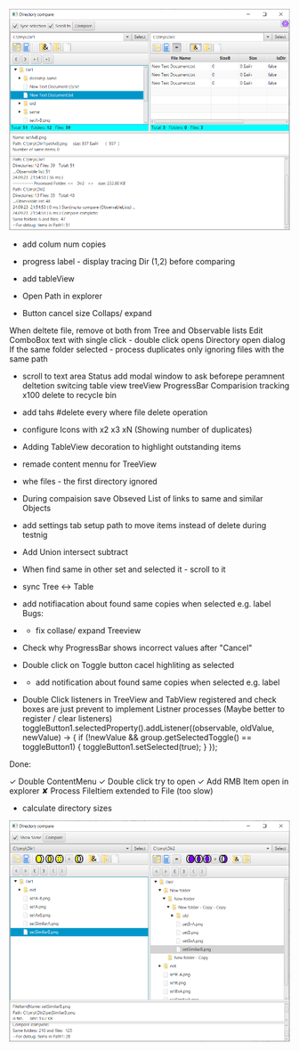 ![img_2.png](img_2.png)




- add colum num copies

- progress label - display tracing Dir (1,2) before comparing
- add tableView
- Open Path in explorer
- Button cancel size
Collaps/ expand


When deltete file, remove ot both from Tree and Observable lists
Edit ComboBox text with single click - double click opens Directory open dialog
If the same folder selected - process duplicates only ignoring files with the same path

- scroll to text area Status 
add modal window to ask beforepe peramnent deltetion
switcing table view treeView
ProgressBar Comparision tracking x100
delete to recycle bin
- add tahs #delete every where file delete operation
- configure Icons with x2 x3 xN (Showing number of duplicates)
- Adding TableView decoration to highlight outstanding items
- remade content mennu for TreeView
- whe files - the first directory ignored
- During compaision save Obseved List of links to same and similar Objects
- add settings tab setup path to move items instead of delete during testnig
- Add Union intersect subtract

- When find same in other set and selected it - scroll to it 
- sync Tree <-> Table
- add notifiacation about found same copies when selected e.g. label
Bugs:
- - fix collase/ expand Treeview
- Check why ProgressBar shows incorrect values after "Cancel"
- Double click on Toggle button cacel highliting as selected
- - add notification about found same copies when selected e.g. label
- Double Click listeners in TreeView and TabView registered and check boxes are just prevent to implement Listner processes (Maybe better to register / clear listeners)
        toggleButton1.selectedProperty().addListener((observable, oldValue, newValue) -> {
            if (!newValue && group.getSelectedToggle() == toggleButton1) {
                toggleButton1.setSelected(true);
            }
        });

Done:

✓ Double ContentMenu 
✓ Double click try to open
✓ Add RMB Item open in explorer
✘ Process FileItiem extended to File (too slow)
- calculate directory sizes

![img_1.png](img_1.png)